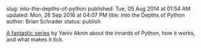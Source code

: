 slug: into-the-depths-of-python
published: Tue, 05 Aug 2014 at 01:54 AM
updated: Mon, 26 Sep 2016 at 04:07 PM
title: Into the Depths of Python
author: Brian Schrader
status: publish

[A fantastic series][python] by Yaniv Aknin about the innards of Python, how it works, and what makes it tick.

[python]:http://tech.blog.aknin.name/category/my-projects/pythons-innards/

